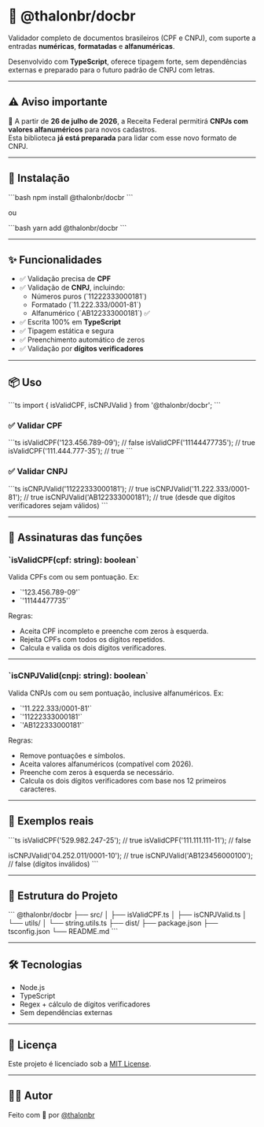 # 📜 @thalonbr/docbr

Validador completo de documentos brasileiros (CPF e CNPJ), com suporte a entradas **numéricas**, **formatadas** e **alfanuméricas**.

Desenvolvido com **TypeScript**, oferece tipagem forte, sem dependências externas e preparado para o futuro padrão de CNPJ com letras.

---

## ⚠️ Aviso importante

📅 A partir de **26 de julho de 2026**, a Receita Federal permitirá **CNPJs com valores alfanuméricos** para novos cadastros.  
Esta biblioteca **já está preparada** para lidar com esse novo formato de CNPJ.

---

## 🚀 Instalação

\`\`\`bash
npm install @thalonbr/docbr
\`\`\`

ou

\`\`\`bash
yarn add @thalonbr/docbr
\`\`\`

---

## ✨ Funcionalidades

- ✅ Validação precisa de **CPF**
- ✅ Validação de **CNPJ**, incluindo:
  - Números puros (\`11222333000181\`)
  - Formatado (\`11.222.333/0001-81\`)
  - Alfanumérico (\`AB122333000181\`) ✅
- ✅ Escrita 100% em **TypeScript**
- ✅ Tipagem estática e segura
- ✅ Preenchimento automático de zeros
- ✅ Validação por **dígitos verificadores**

---

## 📦 Uso

\`\`\`ts
import { isValidCPF, isCNPJValid } from '@thalonbr/docbr';
\`\`\`

### ✅ Validar CPF

\`\`\`ts
isValidCPF('123.456.789-09'); // false
isValidCPF('11144477735');    // true
isValidCPF('111.444.777-35'); // true
\`\`\`

### ✅ Validar CNPJ

\`\`\`ts
isCNPJValid('11222333000181');           // true
isCNPJValid('11.222.333/0001-81');       // true
isCNPJValid('AB122333000181');           // true (desde que dígitos verificadores sejam válidos)
\`\`\`

---

## 📘 Assinaturas das funções

### \`isValidCPF(cpf: string): boolean\`

Valida CPFs com ou sem pontuação. Ex:

- \`'123.456.789-09'\`
- \`'11144477735'\`

Regras:
- Aceita CPF incompleto e preenche com zeros à esquerda.
- Rejeita CPFs com todos os dígitos repetidos.
- Calcula e valida os dois dígitos verificadores.

---

### \`isCNPJValid(cnpj: string): boolean\`

Valida CNPJs com ou sem pontuação, inclusive alfanuméricos. Ex:

- \`'11.222.333/0001-81'\`
- \`'11222333000181'\`
- \`'AB122333000181'\`

Regras:
- Remove pontuações e símbolos.
- Aceita valores alfanuméricos (compatível com 2026).
- Preenche com zeros à esquerda se necessário.
- Calcula os dois dígitos verificadores com base nos 12 primeiros caracteres.

---

## 🧪 Exemplos reais

\`\`\`ts
isValidCPF('529.982.247-25'); // true
isValidCPF('111.111.111-11'); // false

isCNPJValid('04.252.011/0001-10'); // true
isCNPJValid('AB123456000100');     // false (dígitos inválidos)
\`\`\`

---

## 📂 Estrutura do Projeto

\`\`\`
@thalonbr/docbr
├── src/
│   ├── isValidCPF.ts
│   ├── isCNPJValid.ts
│   └── utils/
│       └── string.utils.ts
├── dist/
├── package.json
├── tsconfig.json
└── README.md
\`\`\`

---

## 🛠️ Tecnologias

- Node.js
- TypeScript
- Regex + cálculo de dígitos verificadores
- Sem dependências externas

---

## 🪪 Licença

Este projeto é licenciado sob a [MIT License](LICENSE).

---

## 👨‍💻 Autor

Feito com 💛 por [@thalonbr](https://github.com/thalonbr)
